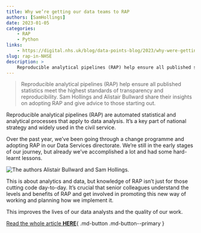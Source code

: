 ```yaml
---
title: Why we’re getting our data teams to RAP
authors: [SamHollings]
date: 2023-01-05
categories: 
    - RAP
    - Python
links:
    - https://digital.nhs.uk/blog/data-points-blog/2023/why-were-getting-our-data-teams-to-rap#:~:text=Reproducible%20analytical%20pipelines%20(RAP)%20help,standards%20of%20transparency%20and%20reproducibility.
slug: rap-in-NHSE
description: >
    Reproducible analytical pipelines (RAP) help ensure all published statistics meet the highest standards of transparency and reproducibility. Sam Hollings and Alistair Bullward share their insights on adopting RAP and give advice to those starting out.
---
```

> Reproducible analytical pipelines (RAP) help ensure all published statistics meet the highest standards of transparency and reproducibility. Sam Hollings and Alistair Bullward share their insights on adopting RAP and give advice to those starting out.

Reproducible analytical pipelines (RAP) are automated statistical and analytical processes that apply to data analysis. It’s a key part of national strategy and widely used in the civil service. 

Over the past year, we’ve been going through a change programme and adopting RAP in our Data Services directorate. We’re still in the early stages of our journey, but already we’ve accomplished a lot and had some hard-learnt lessons.

<!-- more -->

![The authors Alistair Bullward and Sam Hollings.](https://digital.nhs.uk/binaries/content/gallery/website/data-points-blog/rap-blog-lead-image.jpg/rap-blog-lead-image.jpg/website%3AnewsPostImageLarge2x)

This is about analytics and data, but knowledge of RAP isn’t just for those cutting code day-to-day. It’s crucial that senior colleagues understand the levels and benefits of RAP and get involved in promoting this new way of working and planning how we implement it.

 This improves the lives of our data analysts and the quality of our work.

[Read the whole article  **HERE**](https://digital.nhs.uk/blog/data-points-blog/2023/why-were-getting-our-data-teams-to-rap){ .md-button .md-button--primary }

